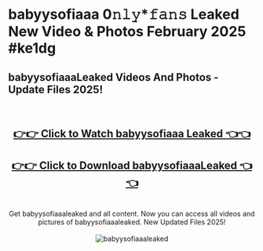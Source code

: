 # babyysofiaaa 0𝚗𝚕𝚢*𝚏𝚊𝚗𝚜 Leaked New Video & Photos February 2025 #ke1dg

<h2>babyysofiaaaLeaked Videos And Photos - Update Files 2025!</h2>
<br>
<div align="center">
<h2><a href="https://mediaupload.pro?title=babyysofiaaa&ref=11F" rel="nofollow">👉👉 Click to Watch babyysofiaaa Leaked 👈👈</a></h2>
<h2><a href="https://mediaupload.pro?title=babyysofiaaa&ref=11F" rel="nofollow">👉👉 Click to Download babyysofiaaaLeaked 👈👈</a></h2>
<br>
Get babyysofiaaaleaked and all content. Now you can access all videos and pictures of babyysofiaaaleaked. New Updated Files 2025!
<br>
<br>
<a href="https://mediaupload.pro?title=babyysofiaaa&ref=11F" rel="nofollow" data-target="animated-image.originalLink"><img src="https://i.ibb.co/Gkj2r4b/banner.png" alt="babyysofiaaaleaked" style="max-width: 100%; display: inline-block;" data-target="animated-image.originalImage"></a>
</div>
<br>

